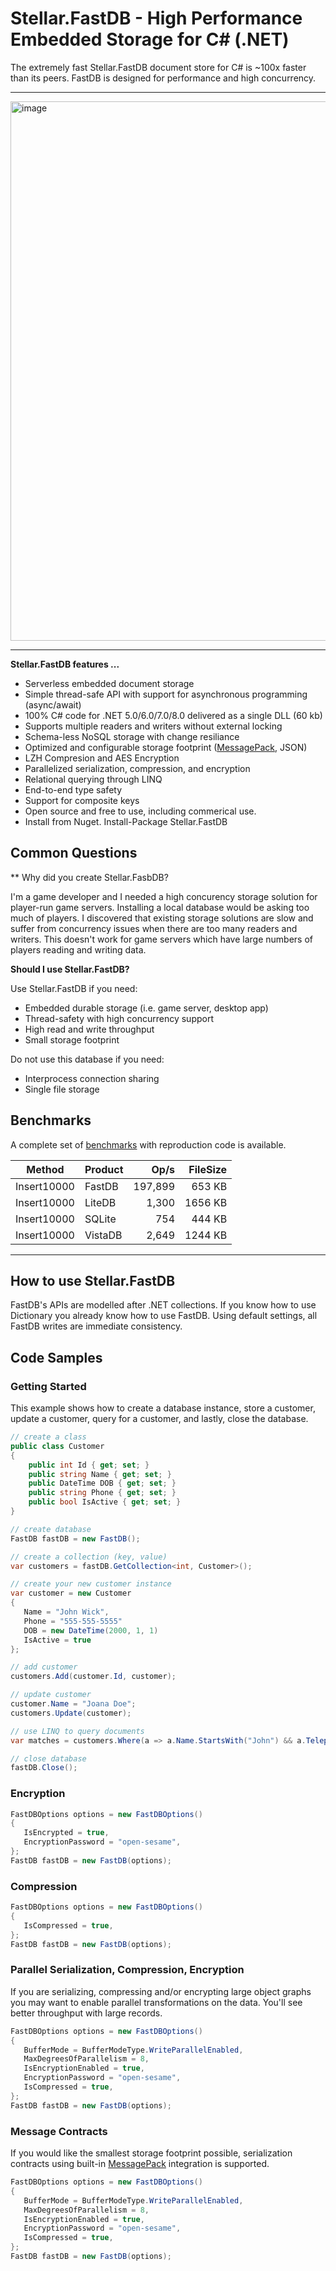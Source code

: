# Stellar.FastDB - High Performance Embedded Storage for C# (.NET)
The extremely fast Stellar.FastDB document store for C# is ~100x faster than its peers. FastDB is designed for performance and high concurrency.

---

<img width="863" alt="image" src="https://github.com/stonstad/Stellar.FastDB/assets/3117255/55b23033-e5d8-4d0a-ad88-93abcf846d34">

---

**Stellar.FastDB features ...**

- Serverless embedded document storage
- Simple thread-safe API with support for asynchronous programming (async/await)
- 100% C# code for .NET 5.0/6.0/7.0/8.0 delivered as a single DLL (60 kb)
- Supports multiple readers and writers without external locking
- Schema-less NoSQL storage with change resiliance
- Optimized and configurable storage footprint ([MessagePack](https://github.com/MessagePack-CSharp/MessagePack-CSharp), JSON)
- LZH Compresion and AES Encryption
- Parallelized serialization, compression, and encryption
- Relational querying through LINQ
- End-to-end type safety
- Support for composite keys
- Open source and free to use, including commerical use.
- Install from Nuget. Install-Package Stellar.FastDB

## Common Questions

** Why did you create Stellar.FasbDB?

I'm a game developer and I needed a high concurency storage solution for player-run game servers. Installing a local database would be asking too much of players. I discovered that existing storage solutions are slow and suffer from concurrency issues when there are too many readers and writers. This doesn't work for game servers which have large numbers of players reading and writing data.

**Should I use Stellar.FastDB?**

Use Stellar.FastDB if you need:
- Embedded durable storage (i.e. game server, desktop app)
- Thread-safety with high concurrency support
- High read and write throughput
- Small storage footprint

Do not use this database if you need:
- Interprocess connection sharing
- Single file storage

## Benchmarks

A complete set of [benchmarks](https://github.com/stonstad/Stellar.Benchmarks/tree/main) with reproduction code is available.

| Method      | Product | Op/s    | FileSize |
|------------ |-------- |--------:|---------:|
| Insert10000 | FastDB  | 197,899 |   653 KB |
| Insert10000 | LiteDB  |   1,300 |  1656 KB |
| Insert10000 | SQLite  |     754 |   444 KB |
| Insert10000 | VistaDB |   2,649 |  1244 KB |

---

## How to use Stellar.FastDB

FastDB's APIs are modelled after .NET collections. If you know how to use Dictionary you already know how to use FastDB. Using default settings, all FastDB writes are immediate consistency.

## Code Samples

### Getting Started

This example shows how to create a database instance, store a customer, update a customer, query for a customer, and lastly, close the database.

```C#
// create a class
public class Customer
{
    public int Id { get; set; }
    public string Name { get; set; }
    public DateTime DOB { get; set; }
    public string Phone { get; set; }
    public bool IsActive { get; set; }
}

// create database
FastDB fastDB = new FastDB();

// create a collection (key, value)
var customers = fastDB.GetCollection<int, Customer>();

// create your new customer instance
var customer = new Customer
{ 
   Name = "John Wick", 
   Phone = "555-555-5555"
   DOB = new DateTime(2000, 1, 1)
   IsActive = true
};

// add customer
customers.Add(customer.Id, customer);

// update customer
customer.Name = "Joana Doe";
customers.Update(customer);

// use LINQ to query documents
var matches = customers.Where(a => a.Name.StartsWith("John") && a.Telephone > 5555555);

// close database
fastDB.Close();
```

### Encryption
```C#
FastDBOptions options = new FastDBOptions()
{
   IsEncrypted = true,
   EncryptionPassword = "open-sesame",
};
FastDB fastDB = new FastDB(options);
```

### Compression
```C#
FastDBOptions options = new FastDBOptions()
{
   IsCompressed = true,
};
FastDB fastDB = new FastDB(options);
```

### Parallel Serialization, Compression, Encryption
If you are serializing, compressing and/or encrypting large object graphs you may want to enable parallel transformations on the data. You'll see better throughput with large records.

```C#
FastDBOptions options = new FastDBOptions()
{
   BufferMode = BufferModeType.WriteParallelEnabled,
   MaxDegreesOfParallelism = 8,
   IsEncryptionEnabled = true,
   EncryptionPassword = "open-sesame",
   IsCompressed = true,
};
FastDB fastDB = new FastDB(options);
```

### Message Contracts

If you would like the smallest storage footprint possible, serialization contracts using built-in [MessagePack](https://github.com/MessagePack-CSharp/MessagePack-CSharp) integration is supported.

```C#
FastDBOptions options = new FastDBOptions()
{
   BufferMode = BufferModeType.WriteParallelEnabled,
   MaxDegreesOfParallelism = 8,
   IsEncryptionEnabled = true,
   EncryptionPassword = "open-sesame",
   IsCompressed = true,
};
FastDB fastDB = new FastDB(options);
```

